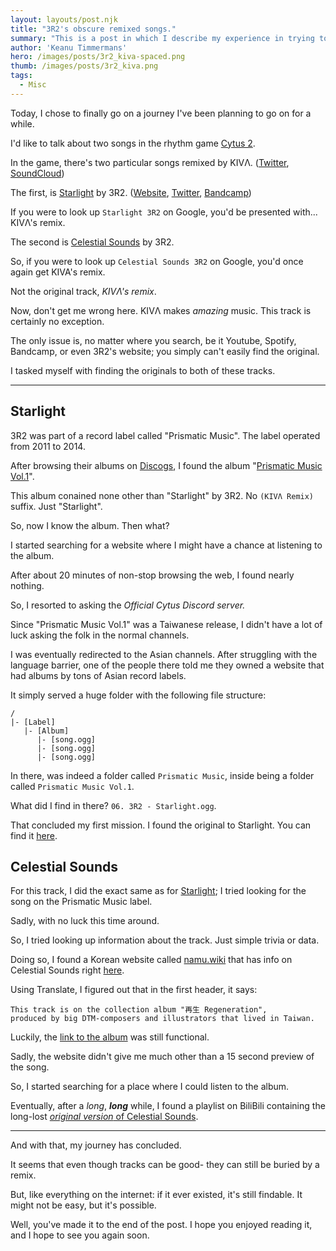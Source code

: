 ```yaml
---
layout: layouts/post.njk
title: "3R2's obscure remixed songs."
summary: "This is a post in which I describe my experience in trying to find the originals to some of KIVΛ's remixes."
author: 'Keanu Timmermans'
hero: /images/posts/3r2_kiva-spaced.png
thumb: /images/posts/3r2_kiva.png
tags:
  - Misc
---
```


Today, I chose to finally go on a journey I've been planning to go on for a while.

I'd like to talk about two songs in the rhythm game [Cytus 2](https://play.google.com/?id=com.rayark.cytus2).

In the game, there's two particular songs remixed by KIVΛ. ([Twitter](https://twitter.com/KivaWu), [SoundCloud](https://soundcloud.com/kivawu))

The first, is [Starlight](https://www.youtube.com/watch?v=sUuB6v2vlYAh) by 3R2. ([Website](https://3r2music.com), [Twitter](https://twitter.com/3R2), [Bandcamp](https://3r2music.bandcamp.com/))

If you were to look up `Starlight 3R2` on Google, you'd be presented with... KIVΛ's remix.

The second is [Celestial Sounds](https://soundcloud.com/kivawu/3r2-celestial-sounds-remix) by 3R2.

So, if you were to look up `Celestial Sounds 3R2` on Google, you'd once again get KIVA's remix.

Not the original track, _KIVΛ's remix_.

Now, don't get me wrong here. KIVΛ makes _amazing_ music. This track is certainly no exception.

The only issue is, no matter where you search, be it Youtube, Spotify, Bandcamp, or even 3R2's website; you simply can't easily find the original.

I tasked myself with finding the originals to both of these tracks.

---

## Starlight

3R2 was part of a record label called "Prismatic Music". The label operated from 2011 to 2014.

After browsing their albums on [Discogs](https://www.discogs.com/), I found the album "[Prismatic Music Vol.1](https://discogs.com/label/308725-Prismatic-Music)".

This album conained none other than "Starlight" by 3R2. No `(KIVΛ Remix)` suffix. Just "Starlight".

So, now I know the album. Then what?

I started searching for a website where I might have a chance at listening to the album.

After about 20 minutes of non-stop browsing the web, I found nearly nothing.

So, I resorted to asking the _Official Cytus Discord server._

Since "Prismatic Music Vol.1" was a Taiwanese release, I didn't have a lot of luck asking the folk in the normal channels.

I was eventually redirected to the Asian channels. After struggling with the language barrier, one of the people there told me they owned a website that had albums by tons of Asian record labels.

It simply served a huge folder with the following file structure:

```
/
|- [Label]
   |- [Album]
      |- [song.ogg]
      |- [song.ogg]
      |- [song.ogg]
```

In there, was indeed a folder called `Prismatic Music`, inside being a folder called `Prismatic Music Vol.1`.

What did I find in there? `06. 3R2 - Starlight.ogg`.

That concluded my first mission. I found the original to Starlight. You can find it [here](http://lolicore.org/Prismatic%20Music/[PMMCD-004]%20Prismatic%20Music%20-%20Prismatic%20Music%20Vol.1/06.%203R2%20%e2%80%94%20Starlight.ogg).

## Celestial Sounds

For this track, I did the exact same as for [Starlight](#starlight); I tried looking for the song on the Prismatic Music label.

Sadly, with no luck this time around.

So, I tried looking up information about the track. Just simple trivia or data.

Doing so, I found a Korean website called [namu.wiki](https://namu.wiki) that has info on Celestial Sounds right [here](https://namu.wiki/w/Celestial%20Sounds).

Using Translate, I figured out that in the first header, it says:

```
This track is on the collection album "再生 Regeneration",
produced by big DTM-composers and illustrators that lived in Taiwan.
```

Luckily, the [link to the album](http://regeneration-tw.weebly.com/) was still functional.

Sadly, the website didn't give me much other than a 15 second preview of the song.

So, I started searching for a place where I could listen to the album.

Eventually, after a _long_, **_long_** while, I found a playlist on BiliBili containing the long-lost [_original version_ of Celestial Sounds](https://www.bilibili.com/video/BV1zW411C7rP?p=8).

---

And with that, my journey has concluded.

It seems that even though tracks can be good- they can still be buried by a remix.

But, like everything on the internet: if it ever existed, it's still findable. It might not be easy, but it's possible.

Well, you've made it to the end of the post. I hope you enjoyed reading it, and I hope to see you again soon.
